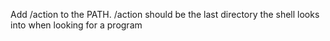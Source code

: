 Add /action to the PATH. /action should be the last directory the shell looks into when looking for a program 
